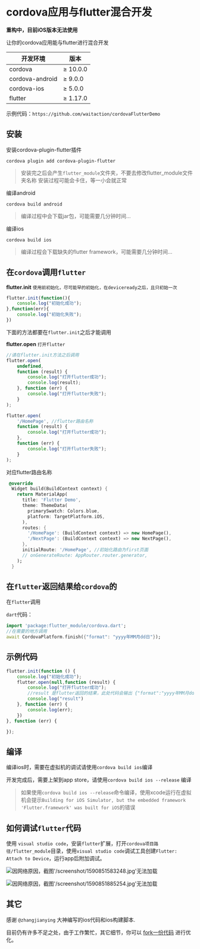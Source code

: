 # cordova应用与flutter混合开发

**重构中，目前iOS版本无法使用**

让你的cordova应用能与flutter进行混合开发

| 开发环境        | 版本     |
| --------------- | -------- |
| cordova         | ≥ 10.0.0 |
| cordova-android | ≥ 9.0.0  |
| cordova-ios     | ≥ 5.0.0  |
| flutter         | ≥ 1.17.0 |

示例代码：`https://github.com/waitaction/cordovaFlutterDemo`
## 安装

安装cordova-plugin-flutter插件

``` shell
cordova plugin add cordova-plugin-flutter
```

> 安装完之后会产生`flutter_module`文件夹，不要去修改flutter_module文件夹名称
> 安装过程可能会卡住，等一小会就正常

编译android

``` shell
cordova build android
```

> 编译过程中会下载jar包，可能需要几分钟时间...

编译ios

``` shell
cordova build ios
```

> 编译过程会下载缺失的flutter framework，可能需要几分钟时间...

## 在`cordova`调用`flutter`

**flutter.init** `使用前初始化，尽可能早的初始化，在deviceready之后，且只初始一次`

``` javascript
flutter.init(function(){
    console.log("初始化成功");
},function(err){
    console.log("初始化失败");
})
```

下面的方法都要在`flutter.init`之后才能调用

**flutter.open** `打开flutter`

``` javascript
//请在flutter.init方法之后调用
flutter.open(
    undefined,
    function (result) {
        console.log("打开flutter成功");
        console.log(result);
    }, function (err) {
        console.log("打开flutter失败");
    }
);

flutter.open(
    '/HomePage', //flutter路由名称    
    function (result) {
        console.log("打开flutter成功");
    },
    function (err) {
        console.log("打开flutter失败");
    }
);
```

对应flutter路由名称

``` dart
 @override
  Widget build(BuildContext context) {
    return MaterialApp(
      title: 'Flutter Demo',
      theme: ThemeData(
        primarySwatch: Colors.blue,
        platform: TargetPlatform.iOS,
      ),
      routes: {
        '/HomePage': (BuildContext context) => new HomePage(),
        '/NextPage': (BuildContext context) => new NextPage(),
      },
      initialRoute: '/HomePage', //初始化路由为first页面
      // onGenerateRoute: AppRouter.router.generator,
    );
  }
```

## 在`flutter`返回结果给`cordova`的

在`flutter`调用

`dart`代码：

``` dart
import 'package:flutter_module/cordova.dart';
//在需要的地方调用
await CordovaPlatform.finish({"format": "yyyy年MM月dd日"});
```

## 示例代码

``` js
flutter.init(function () {
    console.log("初始化成功");
    flutter.open(null,function (result) {
        console.log("打开flutter成功");
        //result 是flutter返回的结果，此处代码会输出 {"format":"yyyy年MM月dd日"}
        console.log("result")
    }, function (err) {
        console.log(err);
    })
}, function (err) {

});
```

## 编译

编译ios时，需要在虚拟机的调试请使用`cordova build ios`编译

开发完成后，需要上架到app store，请使用`cordova build ios --release` 编译

> 如果使用`cordova build ios --release`命令编译，使用xcode运行在虚拟机会提示`Building for iOS Simulator, but the embedded framework 'Flutter.framework' was built for iOS`的错误

## 如何调试`flutter`代码

使用 `visual studio code`，安装`flutter`扩展，打开`cordova项目路径/flutter_module`目录，使用`visual studio code`调试工具创建`Flutter: Attach to Device`，运行app后附加调试。

![因网络原因，截图'/screenshot/1590851583248.jpg'无法加载](/screenshot/1590851583248.jpg "截图")

![因网络原因，截图'/screenshot/1590851885254.jpg'无法加载](/screenshot/1590851885254.jpg "截图")

## 其它

感谢 `@zhangjianying` 大神编写的ios代码和ios构建脚本.

目前仍有许多不足之处，由于工作繁忙，其它细节，你可以 [fork一份代码](https://github.com/waitaction/cordova-plugin-flutter) 进行优化。
